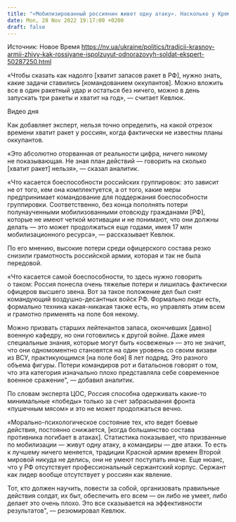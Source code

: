 ```yaml
---
title: "«Мобилизированный россиянин живет одну атаку». Насколько у Кремля есть еще ресурсы для атак и террора против Украины — аналитик"
date: Mon, 28 Nov 2022 19:17:00 +0200
draft: false
---
```

Источник: Новое Время https://nv.ua/ukraine/politics/tradicii-krasnoy-armii-zhivy-kak-rossiyane-ispolzuyut-odnorazovyh-soldat-ekspert-50287250.html


«Чтобы сказать как надолго [хватит запасов ракет в РФ], нужно знать, какие задачи ставились [командованием оккупантов]. Можно вложить все в один ракетный удар и остаться без ничего, можно в день запускать три ракеты и хватит на год», — считает Кевлюк.

 Видео дня   

Как добавляет эксперт, нельзя точно определить, на какой отрезок времени хватит ракет у россиян, когда фактически не известны планы оккупантов.

«Это абсолютно оторванная от реальности цифра, ничего никому не показывающая. Не зная план действий — говорить на сколько [хватит ракет] нельзя», — сказал аналитик.

«Что касается боеспособности российских группировок: это зависит не от того, кем она комплектуется, а от того, какие меры предпринимает командование для поддержания боеспособности группировки. Соответственно, без конца пополнять потери полунаученными мобилизованными отовсюду гражданами [РФ], которые не имеют четкой мотивации и не понимают, что они должны делать — это может продолжаться еще годами, имея 17 млн мобилизационного ресурса», — рассказывает Кевлюк.

По его мнению, высокие потери среди офицерского состава резко снизили грамотность российской армии, которая и так не была передовой.

«Что касается самой боеспособности, то здесь нужно говорить о таком: Россия понесла очень тяжелые потери и лишилась фактически офицеров высшего звена. Вот за такое положение дел был снят командующий воздушно-десантных войск РФ. Формально люди есть, формально техника какая-никакая также есть, но управлять этим всем и грамотно применять на поле боя некому.

Можно призвать старших лейтенантов запаса, окончивших [давно] военную кафедру, но они готовились к другой войне. Даже имея специальные знания, которые могут быть «освежены» — это не значит, что они одномоментно становятся на один уровень со своим визави из ВСУ, практикующимся [на поле боя] 8 лет подряд. Это разного объема фигуры. Потери командиров рот и батальонов говорят о том, что эта категория изначально плохо представляла себе современное военное сражение", — добавил аналитик.

По словам эксперта ЦОС, Россия способна одерживать какие-то минимальные «победы» только за счет забрасывания фронта «пушечным мясом» и это не может продолжаться вечно.

«Морально-психологическое состояние тех, кто ведет боевые действия, постоянно снижается, [когда большинство состава противника погибает в атаках]. Статистика показывает, что призванные по мобилизации — живут одну атаку, а командиры — две атаки. То есть к лучшему ничего меняется, традиции Красной армии времен Второй мировой никуда не делись, они не умеют поступать иначе. Еще нюанс, что у РФ отсутствует профессиональный сержантский корпус. Сержант как лидер вообще отсутствует у россиян как явление.

Тот, кто должен научить, повести за собой, организовать правильные действия солдат, их быт, обеспечить его всем — он либо не умеет, либо делает это очень плохо. Это все сказывается на эффективности результатов", — резюмировал Кевлюк.
